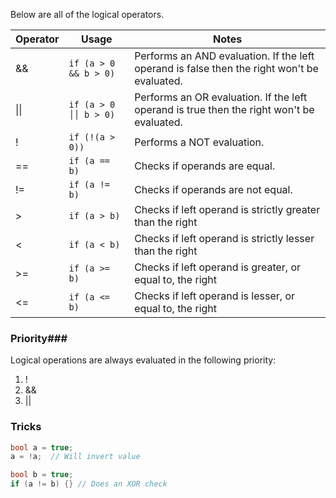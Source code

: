 Below are all of the logical operators.

|Operator|Usage|Notes|
|-|-|-|
|&&|`if (a > 0 && b > 0)`|Performs an AND evaluation. If the left operand is false then the right won't be evaluated.|
|\|\||`if (a > 0 ││ b > 0)`|Performs an OR evaluation. If the left operand is true then the right won't be evaluated.|
|!|`if (!(a > 0))`|Performs a NOT evaluation.|
|\=\=|`if (a == b)`|Checks if operands are equal.|
|!=|`if (a != b)`|Checks if operands are not equal.|
|>|`if (a > b)`|Checks if left operand is strictly greater than the right|
|<|`if (a < b)`|Checks if left operand is strictly lesser than the right|
|>=|`if (a >= b)`|Checks if left operand is greater, or equal to, the right|
|<=|`if (a <= b)`|Checks if left operand is lesser, or equal to, the right|

### Priority###
Logical operations are always evaluated in the following priority:
1. !
2. &&
3. ||

### Tricks
```c++
bool a = true;
a = !a;  // Will invert value

bool b = true;
if (a != b) {} // Does an XOR check
```
